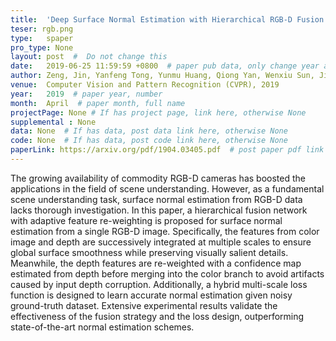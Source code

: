 ```yaml
---
title:  'Deep Surface Normal Estimation with Hierarchical RGB-D Fusion'  #  Paper title, covered by ''
teser: rgb.png
type:   spaper
pro_type: None
layout: post  #  Do not change this
date:   2019-06-25 11:59:59 +0800  # paper pub data, only change year and month according to this format
author: Zeng, Jin, Yanfeng Tong, Yunmu Huang, Qiong Yan, Wenxiu Sun, Jing Chen, Yongtian Wan  # authors information
venue:  Computer Vision and Pattern Recognition (CVPR), 2019
year:   2019  # paper year, number
month:  April  # paper month, full name
projectPage: None # If has project page, link here, otherwise None
supplemental : None
data: None  # If has data, post data link here, otherwise None
code: None  # If has data, post code link here, otherwise None
paperLink: https://arxiv.org/pdf/1904.03405.pdf  # post paper pdf link here
---
```


The growing availability of commodity RGB-D cameras has boosted the applications in the field of scene understanding. However, as a fundamental scene understanding task, surface normal estimation from RGB-D data lacks thorough investigation. In this paper, a hierarchical fusion network with adaptive feature re-weighting is proposed for surface normal estimation from a single RGB-D image. Specifically, the features from color image and depth are successively integrated at multiple scales to ensure global surface smoothness while preserving visually salient details. Meanwhile, the depth features are re-weighted with a confidence map estimated from depth before merging into the color branch to avoid artifacts caused by input depth corruption. Additionally, a hybrid multi-scale loss function is designed to learn accurate normal estimation given noisy ground-truth dataset. Extensive experimental results validate the effectiveness of the fusion strategy and the loss design, outperforming state-of-the-art normal estimation schemes.
